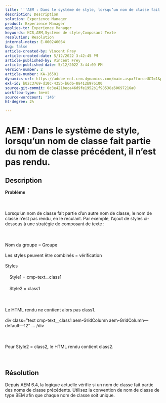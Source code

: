 ```yaml
---
title: '''AEM : Dans le système de style, lorsqu’un nom de classe fait partie du nom de classe précédent, il n’est pas rendu."'
description: Description
solution: Experience Manager
product: Experience Manager
applies-to: Experience Manager
keywords: KCS,AEM,Système de style,Composant Texte
resolution: Resolution
internal-notes: E-000246064
bug: false
article-created-by: Vincent Frey
article-created-date: 5/12/2022 3:42:45 PM
article-published-by: Vincent Frey
article-published-date: 5/12/2022 3:44:09 PM
version-number: 2
article-number: KA-16501
dynamics-url: https://adobe-ent.crm.dynamics.com/main.aspx?forceUCI=1&pagetype=entityrecord&etn=knowledgearticle&id=d70ba725-0ad2-ec11-a7b5-0022480a8683
exl-id: b02c3769-d10c-435b-b6d6-88412b976100
source-git-commit: 0c3e421beca46d9fe1952b1f98538a50697216a0
workflow-type: tm+mt
source-wordcount: '146'
ht-degree: 2%

---
```


# AEM : Dans le système de style, lorsqu’un nom de classe fait partie du nom de classe précédent, il n’est pas rendu.

## Description

<b>Problème</b><br><br> <br><br>Lorsqu’un nom de classe fait partie d’un autre nom de classe, le nom de classe n’est pas rendu, en le reculant. Par exemple, l’ajout de styles ci-dessous à une stratégie de composant de texte :<br><br> <br><br>Nom du groupe = Groupe<br><br>Les styles peuvent être combinés = vérification<br><br>Styles<br><br>　Style1 = cmp-text__class1<br><br>　Style2 = class1<br><br> <br><br>Le HTML rendu ne contient alors pas class1.<br><br>div class=&quot;text cmp-text__class1 aem-GridColumn aem-GridColumn—default—12&quot; ... /div<br><br> <br><br>Pour Style2 = class2, le HTML rendu contient class2.<br><br><br>

## Résolution


Depuis AEM 6.4, la logique actuelle vérifie si un nom de classe fait partie des noms de classe précédents. Utilisez la convention de nom de classe de type BEM afin que chaque nom de classe soit unique.
